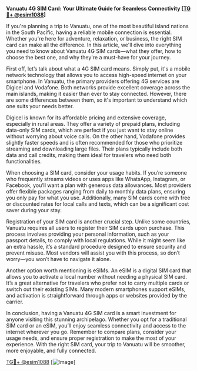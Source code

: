 **Vanuatu 4G SIM Card: Your Ultimate Guide for Seamless Connectivity [[TG💪+ @esim1088](https://t.me/s/esim1088)]**

If you're planning a trip to Vanuatu, one of the most beautiful island nations in the South Pacific, having a reliable mobile connection is essential. Whether you're here for adventure, relaxation, or business, the right SIM card can make all the difference. In this article, we'll dive into everything you need to know about Vanuatu 4G SIM cards—what they offer, how to choose the best one, and why they're a must-have for your journey.

First off, let’s talk about what a 4G SIM card means. Simply put, it's a mobile network technology that allows you to access high-speed internet on your smartphone. In Vanuatu, the primary providers offering 4G services are Digicel and Vodafone. Both networks provide excellent coverage across the main islands, making it easier than ever to stay connected. However, there are some differences between them, so it's important to understand which one suits your needs better.

Digicel is known for its affordable pricing and extensive coverage, especially in rural areas. They offer a variety of prepaid plans, including data-only SIM cards, which are perfect if you just want to stay online without worrying about voice calls. On the other hand, Vodafone provides slightly faster speeds and is often recommended for those who prioritize streaming and downloading large files. Their plans typically include both data and call credits, making them ideal for travelers who need both functionalities.

When choosing a SIM card, consider your usage habits. If you’re someone who frequently streams videos or uses apps like WhatsApp, Instagram, or Facebook, you’ll want a plan with generous data allowances. Most providers offer flexible packages ranging from daily to monthly data plans, ensuring you only pay for what you use. Additionally, many SIM cards come with free or discounted rates for local calls and texts, which can be a significant cost saver during your stay.

Registration of your SIM card is another crucial step. Unlike some countries, Vanuatu requires all users to register their SIM cards upon purchase. This process involves providing your personal information, such as your passport details, to comply with local regulations. While it might seem like an extra hassle, it’s a standard procedure designed to ensure security and prevent misuse. Most vendors will assist you with this process, so don’t worry—you won’t have to navigate it alone.

Another option worth mentioning is eSIMs. An eSIM is a digital SIM card that allows you to activate a local number without needing a physical SIM card. It’s a great alternative for travelers who prefer not to carry multiple cards or switch out their existing SIMs. Many modern smartphones support eSIMs, and activation is straightforward through apps or websites provided by the carrier.

In conclusion, having a Vanuatu 4G SIM card is a smart investment for anyone visiting this stunning archipelago. Whether you opt for a traditional SIM card or an eSIM, you’ll enjoy seamless connectivity and access to the internet wherever you go. Remember to compare plans, consider your usage needs, and ensure proper registration to make the most of your experience. With the right SIM card, your trip to Vanuatu will be smoother, more enjoyable, and fully connected.

[TG💪+ @esim1088](https://t.me/s/esim1088) [![Image](https://i.postimg.cc/Y0z9fWf4/image.png)]